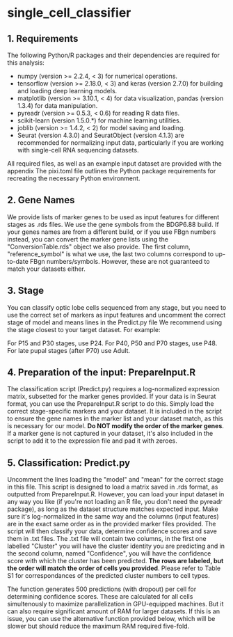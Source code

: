 # single_cell_classifier

## 1. Requirements

The following Python/R packages and their dependencies are required for this analysis: 
  - numpy (version >= 2.2.4, < 3) for numerical operations.
  - tensorflow (version >= 2.18.0, < 3) and keras (version 2.7.0) for building and loading deep learning models.
  - matplotlib (version >= 3.10.1, < 4) for data visualization, pandas (version 1.3.4) for data manipulation.
  - pyreadr (version >= 0.5.3, < 0.6) for reading R data files.
  - scikit-learn (version 1.5.0.*) for machine learning utilities.
  - joblib (version >= 1.4.2, < 2) for model saving and loading.
  - Seurat (version 4.3.0) and SeuratObject (version 4.1.3) are recommended for normalizing input data, particularly if you are working with single-cell RNA sequencing datasets.

All required files, as well as an example input dataset are provided with the appendix
The pixi.toml file outlines the Python package requirements for recreating the necessary Python environment. 

## 2. Gene Names

We provide lists of marker genes to be used as input features for different stages as .rds files. We use the gene symbols from the BDGP6.88 build. If your genes names are from a different build, or if you use FBgn numbers instead, you can convert the marker gene lists using the "ConversionTable.rds" object we also provide. The first column, "reference_symbol" is what we use, the last two columns correspond to up-to-date FBgn numbers/symbols. However, these are not guaranteed to match your datasets either.

## 3. Stage

You can classify optic lobe cells sequenced from any stage, but you need to use the correct set of markers as input features and uncomment the correct stage of model and means lines in the Predict.py file We recommend using the stage closest to your target dataset. For example:

For P15 and P30 stages, use P24.
For P40, P50 and P70 stages, use P48.
For late pupal stages (after P70) use Adult.

## 4. Preparation of the input: PrepareInput.R

The classification script (Predict.py) requires a log-normalized expression matrix, subsetted for the marker genes provided. If your data is in Seurat format, you can use the PrepareInput.R script to do this. Simply load the correct stage-specific markers and your dataset. It is included in the script to ensure the gene names in the marker list and your dataset match, as this is necessary for our model. **Do NOT modify the order of the marker genes**. If a marker gene is not captured in your dataset, it's also included in the script to add it to the expression file and pad it with zeroes.

## 5. Classification: Predict.py

Uncomment the lines loading the "model" and "mean" for the correct stage in this file. This script is designed to load a matrix saved in .rds format, as outputted from PrepareInput.R. However, you can load your input dataset in any way you like (if you're not loading an R file, you don't need the pyreadr package), as long as the dataset structure matches expected input. Make sure it's log-normalized in the same way and the columns (input features) are in the exact same order as in the provided marker files provided. The script will then classify your data, determine confidence scores and save them in .txt files. The .txt file will contain two columns, in the first one labelled "Cluster" you will have the cluster identity you are predicting and in the second column, named "Confidence", you will have the confidence score with which the cluster has been predicted. **The rows are labeled, but the order will match the order of cells you provided**. Please refer to Table S1 for correspondances of the predicted cluster numbers to cell types.

The function generates 500 predictions (with dropout) per cell for determining confidence scores. These are calculated for all cells simultenously to maximize parallelization in GPU-equipped machines. But it can also require significant amount of RAM for larger datasets. If this is an issue, you can use the alternative function provided below, which will be slower but should reduce the maximum RAM required five-fold.
